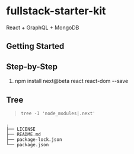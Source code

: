 # fullstack-starter-kit
React + GraphQL + MongoDB

## Getting Started

## Step-by-Step

1. npm install next@beta react react-dom --save

## Tree

> `tree -I 'node_modules|.next'`

```
.
├── LICENSE
├── README.md
├── package-lock.json
└── package.json
```